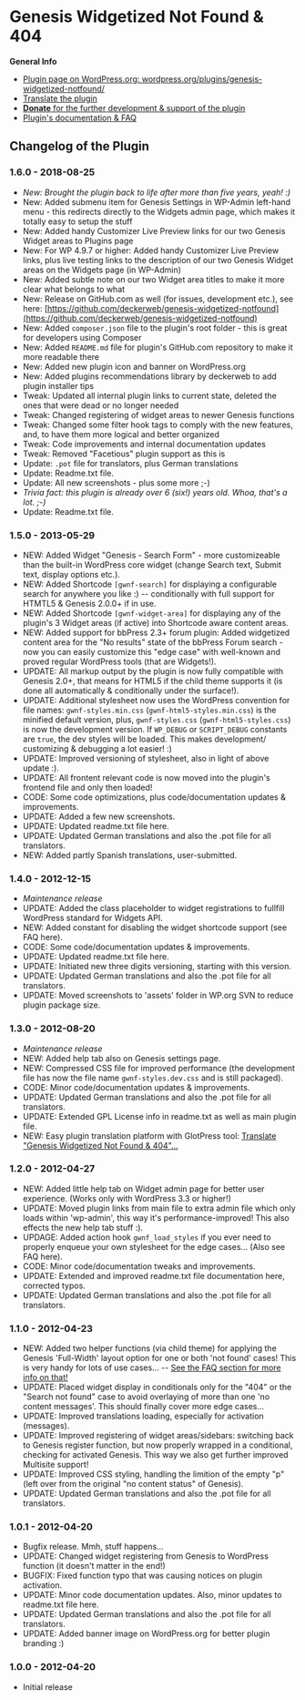 # Genesis Widgetized Not Found & 404

**General Info**

* [Plugin page on WordPress.org: wordpress.org/plugins/genesis-widgetized-notfound/](https://wordpress.org/plugins/genesis-widgetized-notfound/)
* [Translate the plugin](https://translate.wordpress.org/projects/wp-plugins/genesis-widgetized-notfound)
* [**Donate** for the further development & support of the plugin](https://www.paypal.me/deckerweb)
* [Plugin's documentation & FAQ](https://wordpress.org/plugins/genesis-widgetized-notfound/#faq)


## Changelog of the Plugin

### 1.6.0 - 2018-08-25

* *New: Brought the plugin back to life after more than five years, yeah! :)*
* New: Added submenu item for Genesis Settings in WP-Admin left-hand menu - this redirects directly to the Widgets admin page, which makes it totally easy to setup the stuff
* New: Added handy Customizer Live Preview links for our two Genesis Widget areas to Plugins page
* New: For WP 4.9.7 or higher: Added handy Customizer Live Preview links, plus live testing links to the description of our two Genesis Widget areas on the Widgets page (in WP-Admin)
* New: Added subtle note on our two Widget area titles to make it more clear what belongs to what
* New: Release on GitHub.com as well (for issues, development etc.), see here: [https://github.com/deckerweb/genesis-widgetized-notfound](https://github.com/deckerweb/genesis-widgetized-notfound)
* New: Added `composer.json` file to the plugin's root folder - this is great for developers using Composer
* New: Added `README.md` file for plugin's GitHub.com repository to make it more readable there
* New: Added new plugin icon and banner on WordPress.org
* New: Added plugins recommendations library by deckerweb to add plugin installer tips
* Tweak: Updated all internal plugin links to current state, deleted the ones that were dead or no longer needed
* Tweak: Changed registering of widget areas to newer Genesis functions
* Tweak: Changed some filter hook tags to comply with the new features, and, to have them more logical and better organized
* Tweak: Code improvements and internal documentation updates
* Tweak: Removed "Facetious" plugin support as this is 
* Update: `.pot` file for translators, plus German translations
* Update: Readme.txt file.
* Update: All new screenshots - plus some more ;-)
* *Trivia fact: this plugin is already over 6 (six!) years old. Whoa, that's a lot. ;-)*
* Update: Readme.txt file.


### 1.5.0 - 2013-05-29

* NEW: Added Widget "Genesis - Search Form" - more customizeable than the built-in WordPress core widget (change Search text, Submit text, display options etc.).
* NEW: Added Shortcode `[gwnf-search]` for displaying a configurable search for anywhere you like :) -- conditionally with full support for HTMTL5 & Genesis 2.0.0+ if in use.
* NEW: Added Shortcode `[gwnf-widget-area]` for displaying any of the plugin's 3 Widget areas (if active) into Shortcode aware content areas.
* NEW: Added support for bbPress 2.3+ forum plugin: Added widgetized content area for the "No results" state of the bbPress Forum search - now you can easily customize this "edge case" with well-known and proved regular WordPress tools (that are Widgets!).
* UPDATE: All markup output by the plugin is now fully compatible with Genesis 2.0+, that means for HTML5 if the child theme supports it (is done all automatically & conditionally under the surface!).
* UPDATE: Additional stylesheet now uses the WordPress convention for file names: `gwnf-styles.min.css` (`gwnf-html5-styles.min.css`) is the minified default version, plus, `gwnf-styles.css` (`gwnf-html5-styles.css`) is now the development version. If `WP_DEBUG` or `SCRIPT_DEBUG` constants are `true`, the dev styles will be loaded. This makes development/ customizing & debugging a lot easier! :)
* UPDATE: Improved versioning of stylesheet, also in light of above update :).
* UPDATE: All frontent relevant code is now moved into the plugin's frontend file and only then loaded!
* CODE: Some code optimizations, plus code/documentation updates & improvements.
* UPDATE: Added a few new screenshots.
* UPDATE: Updated readme.txt file here.
* UPDATE: Updated German translations and also the .pot file for all translators.
* NEW: Added partly Spanish translations, user-submitted.


### 1.4.0 - 2012-12-15

* *Maintenance release*
* UPDATE: Added the class placeholder to widget registrations to fullfill WordPress standard for Widgets API.
* NEW: Added constant for disabling the widget shortcode support (see FAQ here).
* CODE: Some code/documentation updates & improvements.
* UPDATE: Updated readme.txt file here.
* UPDATE: Initiated new three digits versioning, starting with this version.
* UPDATE: Updated German translations and also the .pot file for all translators.
* UPDATE: Moved screenshots to 'assets' folder in WP.org SVN to reduce plugin package size.


### 1.3.0 - 2012-08-20

* *Maintenance release*
* NEW: Added help tab also on Genesis settings page.
* NEW: Compressed CSS file for improved performance (the development file has now the file name `gwnf-styles.dev.css` and is still packaged).
* CODE: Minor code/documentation updates & improvements.
* UPDATE: Updated German translations and also the .pot file for all translators.
* UPDATE: Extended GPL License info in readme.txt as well as main plugin file.
* NEW: Easy plugin translation platform with GlotPress tool: [Translate "Genesis Widgetized Not Found & 404"...](https://translate.wordpress.org/projects/wp-plugins/genesis-widgetized-notfound)


### 1.2.0 - 2012-04-27

* NEW: Added little help tab on Widget admin page for better user experience. (Works only with WordPress 3.3 or higher!)
* UPDATE: Moved plugin links from main file to extra admin file which only loads within 'wp-admin', this way it's performance-improved! This also effects the new help tab stuff :).
* UPDAGE: Added action hook `gwnf_load_styles` if you ever need to properly enqueue your own stylesheet for the edge cases... (Also see FAQ here).
* CODE: Minor code/documentation tweaks and improvements.
* UPDATE: Extended and improved readme.txt file documentation here, corrected typos.
* UPDATE: Updated German translations and also the .pot file for all translators.


### 1.1.0 - 2012-04-23

* NEW: Added two helper functions (via child theme) for applying the Genesis 'Full-Width' layout option for one or both 'not found' cases! This is very handy for lots of use cases... -- [See the FAQ section for more info on that!](https://wordpress.org/plugins/genesis-widgetized-notfound/#faq)
* UPDATE: Placed widget display in conditionals only for the "404" or the "Search not found" case to avoid overlaying of more than one 'no content messages'. This should finally cover more edge cases...
* UPDATE: Improved translations loading, especially for activation (messages).
* UPDATE: Improved registering of widget areas/sidebars: switching back to Genesis register function, but now properly wrapped in a conditional, checking for activated Genesis. This way we also get further improved Multisite support!
* UPDATE: Improved CSS styling, handling the limition of the empty "p" (left over from the original "no content status" of Genesis).
* UPDATE: Updated German translations and also the .pot file for all translators.


### 1.0.1 - 2012-04-20

* Bugfix release. Mmh, stuff happens...
* UPDATE: Changed widget registering from Genesis to WordPress function (it doesn't matter in the end!)
* BUGFIX: Fixed function typo that was causing notices on plugin activation.
* UPDATE: Minor code documentation updates. Also, minor updates to readme.txt file here.
* UPDATE: Updated German translations and also the .pot file for all translators.
* UPDATE: Added banner image on WordPress.org for better plugin branding :)


### 1.0.0 - 2012-04-20

* Initial release